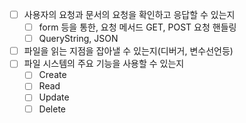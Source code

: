 - [ ]  사용자의 요청과 문서의 요청을 확인하고 응답할 수 있는지
    - [ ]  form 등을 통한, 요청 메서드 GET, POST 요청 핸들링
    - [ ]  QueryString, JSON
- [ ]  파일을 읽는 지점을 잡아낼 수 있는지(디버거, 변수선언등)
- [ ]  파일 시스템의 주요 기능을 사용할 수 있는지
    - [ ]  Create
    - [ ]  Read
    - [ ]  Update
    - [ ]  Delete